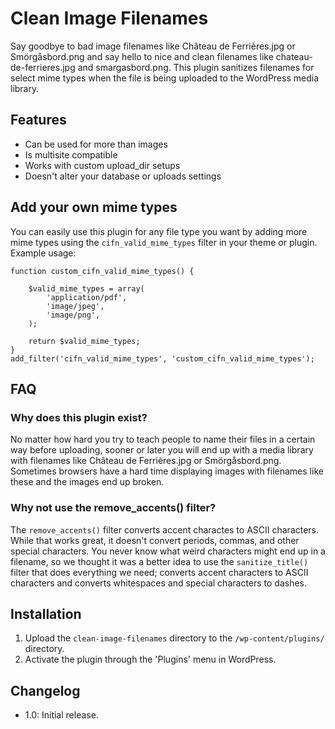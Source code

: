 # Clean Image Filenames

Say goodbye to bad image filenames like Château de Ferrières.jpg or Smörgåsbord.png and say hello to nice and clean filenames like chateau-de-ferrieres.jpg and smargasbord.png. This plugin sanitizes filenames for select mime types when the file is being uploaded to the WordPress media library. 

## Features

* Can be used for more than images
* Is multisite compatible
* Works with custom upload_dir setups
* Doesn't alter your database or uploads settings

## Add your own mime types

You can easily use this plugin for any file type you want by adding more mime types using the `cifn_valid_mime_types` filter in your theme or plugin. Example usage: 

<pre><code>function custom_cifn_valid_mime_types() {

	$valid_mime_types = array(
		'application/pdf', 
		'image/jpeg', 
		'image/png', 
	);

	return $valid_mime_types;
}
add_filter('cifn_valid_mime_types', 'custom_cifn_valid_mime_types');</code></pre>

## FAQ

### Why does this plugin exist?

No matter how hard you try to teach people to name their files in a certain way before uploading, sooner or later you will end up with a media library with filenames like Château de Ferrières.jpg or Smörgåsbord.png. Sometimes browsers have a hard time displaying images with filenames like these and the images end up broken. 

### Why not use the remove_accents() filter?

The `remove_accents()` filter converts accent charactes to ASCII characters. While that works great, it doesn't convert periods, commas, and other special characters. You never know what weird characters might end up in a filename, so we thought it was a better idea to use the `sanitize_title()` filter that does everything we need; converts accent characters to ASCII characters and converts whitespaces and special characters to dashes. 

## Installation

1. Upload the `clean-image-filenames` directory to the `/wp-content/plugins/` directory.
2. Activate the plugin through the 'Plugins' menu in WordPress.

## Changelog

* 1.0: Initial release.
